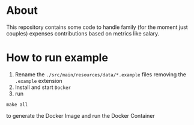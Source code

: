 # About
This repository contains some code to handle family (for the moment just couples) expenses contributions based on metrics like salary.

# How to run example
1) Rename the ``./src/main/resources/data/*.example`` files removing the ``.example`` extension
2) Install and start ``Docker``
3) run
```/bash
make all
```
to generate the Docker Image and run the Docker Container
